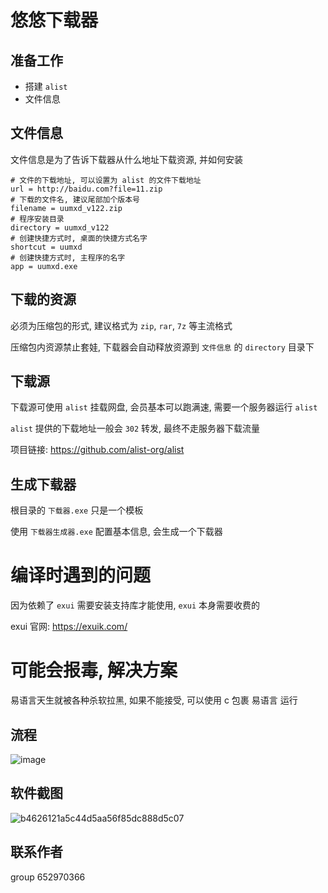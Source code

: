 # 悠悠下载器
## 准备工作
- 搭建 `alist`
- 文件信息

## 文件信息
文件信息是为了告诉下载器从什么地址下载资源, 并如何安装

```properties
# 文件的下载地址, 可以设置为 alist 的文件下载地址
url = http://baidu.com?file=11.zip
# 下载的文件名, 建议尾部加个版本号
filename = uumxd_v122.zip
# 程序安装目录
directory = uumxd_v122
# 创建快捷方式时, 桌面的快捷方式名字
shortcut = uumxd
# 创建快捷方式时, 主程序的名字
app = uumxd.exe
```

## 下载的资源

必须为压缩包的形式, 建议格式为 `zip`, `rar`, `7z` 等主流格式

压缩包内资源禁止套娃, 下载器会自动释放资源到 `文件信息` 的 `directory` 目录下

## 下载源
下载源可使用 `alist` 挂载网盘, 会员基本可以跑满速, 需要一个服务器运行 `alist`

`alist` 提供的下载地址一般会 `302` 转发, 最终不走服务器下载流量

项目链接: https://github.com/alist-org/alist

## 生成下载器
根目录的 `下载器.exe` 只是一个模板

使用 `下载器生成器.exe` 配置基本信息, 会生成一个下载器

# 编译时遇到的问题
因为依赖了 `exui` 需要安装支持库才能使用, `exui` 本身需要收费的

exui 官网: https://exuik.com/

# 可能会报毒, 解决方案
易语言天生就被各种杀软拉黑, 如果不能接受, 可以使用 c 包裹 易语言 运行

## 流程
![image](https://github.com/user-attachments/assets/ff029beb-5412-435c-83bf-659812ba9dec)

## 软件截图
![b4626121a5c44d5aa56f85dc888d5c07](https://github.com/user-attachments/assets/d7b16f59-5b98-4823-a5a5-7b317692ebbe)

## 联系作者 
group 652970366
